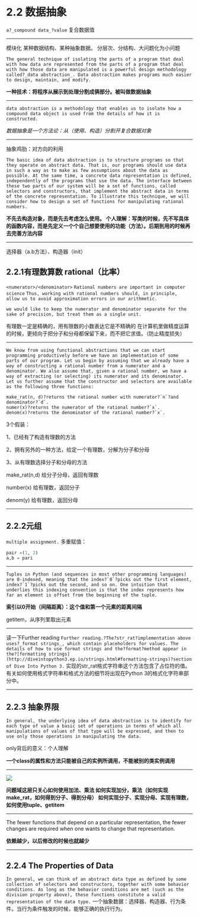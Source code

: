 # 2.2 数据抽象
`a?_compound data_?value`
复合数据值

---
模块化
某种数据结构、某种抽象数据。
分层次、分结构、大问题化为小问题

`The general technique of isolating the parts of a program that deal with how data are represented from the parts of a program that deal with how those data are manipulated is a powerful design methodology called?_data abstraction_. Data abstraction makes programs much easier to design, maintain, and modify.`

**一种技术：将程序从展示到处理分割成俩部分。被叫做数据抽象**

---

`data abstraction is a methodology that enables us to isolate how a compound data object is used from the details of how it is constructed.`

*数据抽象是一个方法论：从（使用、构造）分割开复合数据对象*

---

抽象鸡肋：对方向的利用

```The basic idea of data abstraction is to structure programs so that they operate on abstract data. That is, our programs should use data in such a way as to make as few assumptions about the data as possible. At the same time, a concrete data representation is defined, independently of the programs that use the data. The interface between these two parts of our system will be a set of functions, called selectors and constructors, that implement the abstract data in terms of the concrete representation. To illustrate this technique, we will consider how to design a set of functions for manipulating rational numbers.```

**不先去构造对象，而是先去考虑怎么使用。
个人理解：写类的时候，先不写具体的函数内容，而是先定义一个个自己想要使用的功能（方法）。后期到用的时候再去完善方法内容**

---

选择器（a.b方法）、构造器（init）

## 2.2.1有理数算数 rational（比率）
`<numerator>/<denominator>`
`Rational numbers are important in computer science`
`Thus, working with rational numbers should, in principle, allow us to avoid approximation errors in our arithmetic.`

```we would like to keep the numerator and denominator separate for the sake of precision, but treat them as a single unit.```

有理数一定是精确的，用有限数的小数表达它是不精确的
在计算机里做精度运算的时候，更倾向于把分子和分母都保留下来，而不把它求值。（防止精度损失）

---

```
We know from using functional abstractions that we can start programming productively before we have an implementation of some parts of our program. Let us begin by assuming that we already have a way of constructing a rational number from a numerator and a denominator. We also assume that, given a rational number, we have a way of extracting (or selecting) its numerator and its denominator. Let us further assume that the constructor and selectors are available as the following three functions:

make_rat(n, d)?returns the rational number with numerator?`n`?and denominator?`d`.
numer(x)?returns the numerator of the rational number?`x`.
denom(x)?returns the denominator of the rational number?`x`.
```

3个假装：

1、已经有了构造有理数的方法

2、拥有另外的一种方法，给定一个有理数，分解为分子和分母

3、从有理数选择分子和分母的方法

make_rat(n,d) 给分子分母，返回有理数

number(x) 给有理数，返回分子

denom(y) 给有理数，返回分母

---

## 2.2.2元组
`multiple assignment.`
多重赋值：
``` python
pair =(1, 2)
a,b = pari
```

---

```Tuples in Python (and sequences in most other programming languages) are 0-indexed, meaning that the index?`0`?picks out the first element, index?`1`?picks out the second, and so on. One intuition that underlies this indexing convention is that the index represents how far an element is offset from the beginning of the tuple.```

**索引以0开始（间隔距离）：这个值和第一个元素的距离间隔**

getitem，从序列里取出元素

---

读一下Further reading
`Further reading.?The?str_rat?implementation above uses?_format strings_, which contain placeholders for values. The details of how to use format strings and the?format?method appear in the?[formatting strings](http://diveintopython3.ep.io/strings.html#formatting-strings)?section of Dive Into Python 3.`
实现的str_rat格式字符串这个方法包含了占位符的值。有关如何使用格式字符串和格式方法的细节将出现在Python 3的格式化字符串部分中。

---

## 2.2.3 抽象界限
```In general, the underlying idea of data abstraction is to identify for each type of value a basic set of operations in terms of which all manipulations of values of that type will be expressed, and then to use only those operations in manipulating the data.```

only背后的意义：个人理解

**一个class的属性和方法只能被自己的实例所调用，不能被别的类实例调用**

---

![](https://wizardforcel.gitbooks.io/sicp-in-python/content/img/barriers.png)

**问题域这层只关心如何使用加法、乘法
如何实现加分，乘法（如何实现make_rat，如何得到分子、得到分母）
如何实现分子、实现分母、实现有理数，如何使用tuple、getitem**

---

The fewer functions that depend on a particular representation, the fewer changes are required when one wants to change that representation.

**依赖越少，以后修改的时候也就越少**

---

## 2.2.4 The Properties of Data
```In general, we can think of an abstract data type as defined by some collection of selectors and constructors, together with some behavior conditions. As long as the behavior conditions are met (such as the division property above), these functions constitute a valid representation of the data type.```
一个抽象数据：选择器、构造器、行为条件。当行为条件触发的时候，能够正确的执行行为。
